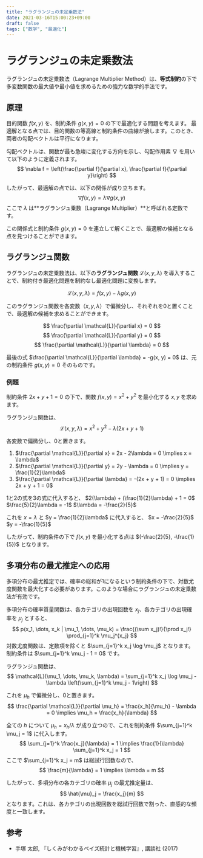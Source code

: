 ```yaml
---
title: "ラグランジュの未定乗数法"
date: 2021-03-16T15:00:23+09:00
draft: false
tags: ["数学", "最適化"] 
---
```

<!--more-->
# ラグランジュの未定乗数法

ラグランジュの未定乗数法（Lagrange Multiplier Method）は、**等式制約**の下で多変数関数の最大値や最小値を求めるための強力な数学的手法です。

## 原理

目的関数 $f(x, y)$ を、制約条件 $g(x, y) = 0$ の下で最適化する問題を考えます。
最適解となる点では、目的関数の等高線と制約条件の曲線が接します。このとき、両者の勾配ベクトルは平行になります。

勾配ベクトルは、関数が最も急峻に変化する方向を示し、勾配作用素 $\nabla$ を用いて以下のように定義されます。
$$ \nabla f = \left(\frac{\partial f}{\partial x}, \frac{\partial f}{\partial y}\right) $$

したがって、最適解の点では、以下の関係が成り立ちます。
$$ \nabla f(x, y) = \lambda \nabla g(x, y) $$
ここで $\lambda$ は**ラグランジュ乗数（Lagrange Multiplier）**と呼ばれる定数です。

この関係式と制約条件 $g(x, y) = 0$ を連立して解くことで、最適解の候補となる点を見つけることができます。

## ラグランジュ関数

ラグランジュの未定乗数法は、以下の**ラグランジュ関数** $\mathcal{L}(x, y, \lambda)$ を導入することで、制約付き最適化問題を制約なし最適化問題に変換します。

$$ \mathcal{L}(x, y, \lambda) = f(x, y) - \lambda g(x, y) $$

このラグランジュ関数を各変数（$x, y, \lambda$）で偏微分し、それぞれを0と置くことで、最適解の候補を求めることができます。

$$ \frac{\partial \mathcal{L}}{\partial x} = 0 $$
$$ \frac{\partial \mathcal{L}}{\partial y} = 0 $$
$$ \frac{\partial \mathcal{L}}{\partial \lambda} = 0 $$

最後の式 $\frac{\partial \mathcal{L}}{\partial \lambda} = -g(x, y) = 0$ は、元の制約条件 $g(x, y) = 0$ そのものです。

### 例題

制約条件 $2x + y + 1 = 0$ の下で、関数 $f(x, y) = x^2 + y^2$ を最小化する $x, y$ を求めます。

ラグランジュ関数は、
$$ \mathcal{L}(x, y, \lambda) = x^2 + y^2 - \lambda (2x + y + 1) $$

各変数で偏微分し、0と置きます。
1.  $\frac{\partial \mathcal{L}}{\partial x} = 2x - 2\lambda = 0 \implies x = \lambda$
2.  $\frac{\partial \mathcal{L}}{\partial y} = 2y - \lambda = 0 \implies y = \frac{1}{2}\lambda$
3.  $\frac{\partial \mathcal{L}}{\partial \lambda} = -(2x + y + 1) = 0 \implies 2x + y + 1 = 0$

1と2の式を3の式に代入すると、
$2(\lambda) + (\frac{1}{2}\lambda) + 1 = 0$
$\frac{5}{2}\lambda = -1$
$\lambda = -\frac{2}{5}$

これを $x = \lambda$ と $y = \frac{1}{2}\lambda$ に代入すると、
$x = -\frac{2}{5}$
$y = -\frac{1}{5}$

したがって、制約条件の下で $f(x, y)$ を最小化する点は $(-\frac{2}{5}, -\frac{1}{5})$ となります。

## 多項分布の最尤推定への応用

多項分布の最尤推定では、確率の総和が1になるという制約条件の下で、対数尤度関数を最大化する必要があります。このような場合にラグランジュの未定乗数法が有効です。

多項分布の確率質量関数は、各カテゴリの出現回数を $x_j$、各カテゴリの出現確率を $\mu_j$ とすると、
$$ p(x_1, \dots, x_k | \mu_1, \dots, \mu_k) = \frac{(\sum x_j)!}{\prod x_j!} \prod_{j=1}^k \mu_j^{x_j} $$
対数尤度関数は、定数項を除くと $\sum_{j=1}^k x_j \log \mu_j$ となります。
制約条件は $\sum_{j=1}^k \mu_j - 1 = 0$ です。

ラグランジュ関数は、
$$ \mathcal{L}(\mu_1, \dots, \mu_k, \lambda) = \sum_{j=1}^k x_j \log \mu_j - \lambda \left(\sum_{j=1}^k \mu_j - 1\right) $$

これを $\mu_h$ で偏微分し、0と置きます。
$$ \frac{\partial \mathcal{L}}{\partial \mu_h} = \frac{x_h}{\mu_h} - \lambda = 0 \implies \mu_h = \frac{x_h}{\lambda} $$

全ての $h$ について $\mu_h = x_h / \lambda$ が成り立つので、これを制約条件 $\sum_{j=1}^k \mu_j = 1$ に代入します。
$$ \sum_{j=1}^k \frac{x_j}{\lambda} = 1 \implies \frac{1}{\lambda} \sum_{j=1}^k x_j = 1 $$
ここで $\sum_{j=1}^k x_j = m$ は総試行回数なので、
$$ \frac{m}{\lambda} = 1 \implies \lambda = m $$

したがって、多項分布の各カテゴリの確率 $\mu_j$ の最尤推定量は、
$$ \hat{\mu}_j = \frac{x_j}{m} $$
となります。これは、各カテゴリの出現回数を総試行回数で割った、直感的な頻度と一致します。

## 参考
-   手塚 太郎, 『しくみがわかるベイズ統計と機械学習』, 講談社 (2017)